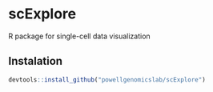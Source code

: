 # scExplore

R package for single-cell data visualization

## Instalation

```r
devtools::install_github("powellgenomicslab/scExplore")
```
